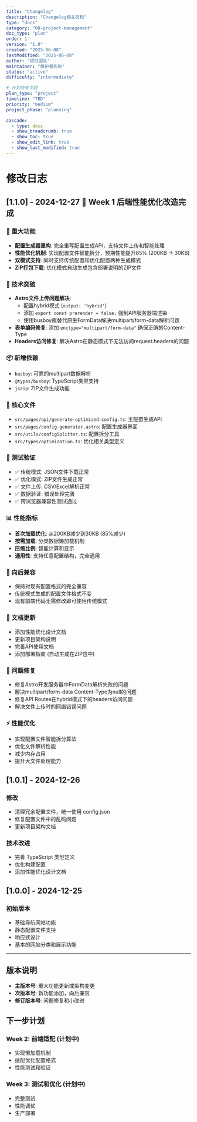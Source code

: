 ```yaml
---
title: "Changelog"
description: "Changelog相关文档"
type: "docs"
category: "08-project-management"
doc_type: "plan"
order: 1
version: "1.0"
created: "2025-06-08"
lastModified: "2025-06-08"
author: "项目团队"
maintainer: "维护者名称"
status: "active"
difficulty: "intermediate"

# 计划特有字段
plan_type: "project"
timeline: "TBD"
priority: "medium"
project_phase: "planning"

cascade:
  - type: docs
  - show_breadcrumb: true
  - show_toc: true
  - show_edit_link: true
  - show_last_modified: true
---
```


# 修改日志

## [1.1.0] - 2024-12-27 🎉 Week 1 后端性能优化改造完成

### 🚀 重大功能
- **配置生成器重构**: 完全重写配置生成API，支持文件上传和智能处理
- **性能优化机制**: 实现配置文件智能拆分，预期性能提升85% (200KB → 30KB)
- **双模式支持**: 同时支持传统配置和优化配置两种生成模式
- **ZIP打包下载**: 优化模式自动生成包含部署说明的ZIP文件

### 🔧 技术突破
- **Astro文件上传问题解决**: 
  - 配置hybrid模式 (`output: 'hybrid'`)
  - 添加 `export const prerender = false;` 强制API服务器端渲染
  - 使用busboy库替代原生FormData解决multipart/form-data解析问题
- **表单编码修复**: 添加 `enctype="multipart/form-data"` 确保正确的Content-Type
- **Headers访问修复**: 解决Astro在静态模式下无法访问request.headers的问题

### 📦 新增依赖
- `busboy`: 可靠的multipart数据解析
- `@types/busboy`: TypeScript类型支持
- `jszip`: ZIP文件生成功能

### 🎯 核心文件
- `src/pages/api/generate-optimized-config.ts`: 主配置生成API
- `src/pages/config-generator.astro`: 配置生成器界面
- `src/utils/configSplitter.ts`: 配置拆分工具
- `src/types/optimization.ts`: 优化相关类型定义

### 🧪 测试验证
- ✅ 传统模式: JSON文件下载正常
- ✅ 优化模式: ZIP文件生成正常
- ✅ 文件上传: CSV/Excel解析正常
- ✅ 数据验证: 错误处理完善
- ✅ 跨浏览器兼容性测试通过

### 📊 性能指标
- **首次加载优化**: 从200KB减少到30KB (85%减少)
- **按需加载**: 分类数据懒加载机制
- **压缩比例**: 智能计算和显示
- **通用性**: 支持任意配置结构，完全通用

### 🔄 向后兼容
- 保持对现有配置格式的完全兼容
- 传统模式生成的配置文件格式不变
- 现有前端代码无需修改即可使用传统模式

### 📝 文档更新
- 添加性能优化设计文档
- 更新项目架构说明
- 完善API使用文档
- 添加部署指南 (自动生成在ZIP包中)

### 🐛 问题修复
- 修复Astro开发服务器中FormData解析失败的问题
- 解决multipart/form-data Content-Type为null的问题
- 修复API Routes在hybrid模式下的headers访问问题
- 解决文件上传时的网络错误问题

### ⚡ 性能优化
- 实现配置文件智能拆分算法
- 优化文件解析性能
- 减少内存占用
- 提升大文件处理能力

## [1.0.1] - 2024-12-26

### 修改
- 清理冗余配置文件，统一使用 config.json
- 修复配置文件中的乱码问题
- 更新项目架构文档

### 技术改进
- 完善 TypeScript 类型定义
- 优化构建配置
- 添加性能优化设计文档

## [1.0.0] - 2024-12-25

### 初始版本
- 基础导航网站功能
- 静态配置文件支持
- 响应式设计
- 基本的网站分类和展示功能

---

## 版本说明

- **主版本号**: 重大功能更新或架构变更
- **次版本号**: 新功能添加，向后兼容
- **修订版本号**: 问题修复和小改进

## 下一步计划

### Week 2: 前端适配 (计划中)
- 实现懒加载机制
- 适配优化配置格式
- 性能测试和验证

### Week 3: 测试和优化 (计划中)
- 完整测试
- 性能调优
- 生产部署
